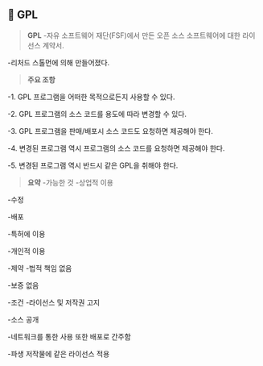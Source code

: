 ## 📄 GPL

> **GPL**
-자유 소프트웨어 재단(FSF)에서 만든 오픈 소스 소프트웨어에 대한 라이선스 계약서.

-리처드 스톨먼에 의해 만들어졌다.
<br>

> **주요 조항**

-1. GPL 프로그램을 어떠한 목적으로든지 사용할 수 있다.

-2. GPL 프로그램의 소스 코드를 용도에 따라 변경할 수 있다.

-3. GPL 프로그램을 판매/배포시 소스 코드도 요청하면 제공해야 한다.

-4. 변경된 프로그램 역시 프로그램의 소스 코드를 요청하면 제공해야 한다.

-5. 변경된 프로그램 역시 반드시 같은 GPL을 취해야 한다.



> **요약**
-가능한 것
  -상업적 이용
  
  -수정
  
  -배포
  
  -특허에 이용
  
  -개인적 이용
<br>  

-제약
  -법적 책임 없음
  
  -보증 없음
<br>    

-조건
  -라이선스 및 저작권 고지
  
  -소스 공개
  
  -네트워크를 통한 사용 또한 배포로 간주함
  
  -파생 저작물에 같은 라이선스 적용
  
